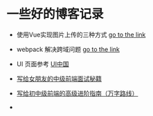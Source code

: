 <!--
 * @Description: 
 * @Version: 2.0
 * @Autor: fengjiao
 * @Date: 2020-07-17 19:02:51
 * @LastEditors: fengjiao
 * @LastEditTime: 2020-08-17 14:36:00
--> 
# 一些好的博客记录

- 使用Vue实现图片上传的三种方式 [go to the link ](https://blog.csdn.net/q3254421/article/details/88250968)
- webpack 解决跨域问题 [go to the link ](https://www.jianshu.com/p/b9dea58b59ea?utm_source=oschina-app)


- UI 页面参考  [UI中国](https://www.ui.cn/)
- [写给女朋友的中级前端面试秘籍]([https://](https://juejin.im/post/6844904115428917255))
- [写给初中级前端的高级进阶指南（万字路线）](https://mp.weixin.qq.com/s/BNUzdBGqmdS6ld8F1TbDQw)
- 
